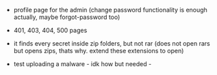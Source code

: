 - profile page for the admin (change password functionality is enough actually, maybe forgot-password too)

- 401, 403, 404, 500 pages

- it finds every secret inside zip folders, but not rar (does not open rars but opens zips, thats why. extend these extensions to open)

- test uploading a malware - idk how but needed -